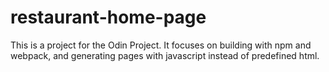 # restaurant-home-page
This is a project for the Odin Project. It focuses on building with npm and webpack,
and generating pages with javascript instead of predefined html.
